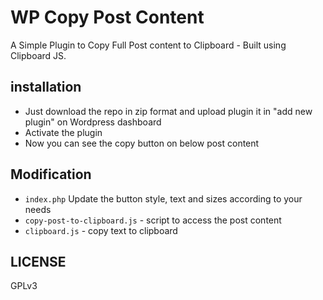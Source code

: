 # WP Copy Post Content

A Simple Plugin to Copy Full Post content to Clipboard - Built using Clipboard JS.

## installation

- Just download the repo in zip format and upload plugin it in "add new plugin" on Wordpress dashboard
- Activate the plugin
- Now you can see the copy button on below post content

## Modification

- `index.php` Update the button style, text and sizes according to your needs
- `copy-post-to-clipboard.js` - script to access the post content
- `clipboard.js` - copy text to clipboard

## LICENSE

GPLv3
